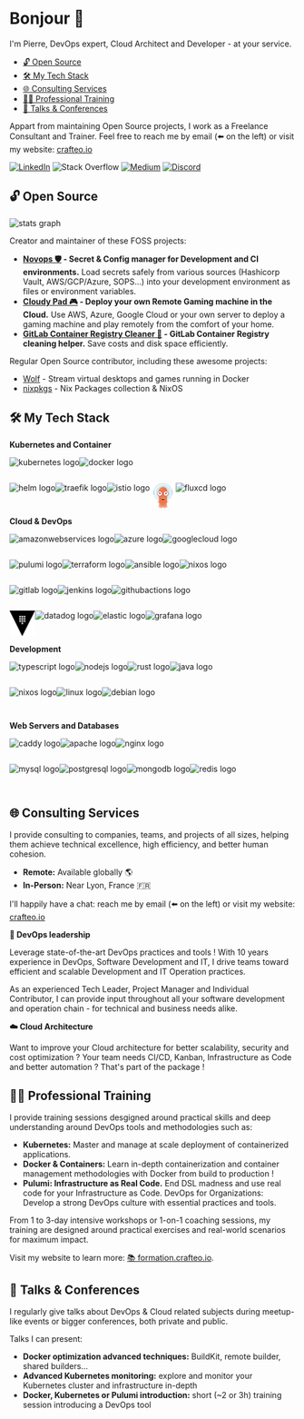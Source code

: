 # Bonjour 👋

I'm Pierre, DevOps expert, Cloud Architect and Developer - at your service. 

- [🔓 Open Source](#-open-source)
- [🛠️ My Tech Stack](#️-my-tech-stack)
- [🌐 Consulting Services](#-consulting-services)
- [🧑‍💻 Professional Training](#-professional-training)
- [️📅 Talks \& Conferences](#️-talks--conferences)

Appart from maintaining Open Source projects, I work as a Freelance Consultant and Trainer. Feel free to reach me by email (⬅️ on the left) or visit my website: [crafteo.io](https//crafteo.io)

[![LinkedIn](https://img.shields.io/badge/-LinkedIn-blue?style=flat&logo=Linkedin&logoColor=white)](https://www.linkedin.com/in/pierre-beucher/)
![Stack Overflow](https://img.shields.io/stackexchange/stackoverflow/r/5465973?color=orange&label=Stack%20Overflow&logo=stackoverflow&style=flat&cacheSeconds=86400)
[![Medium](https://img.shields.io/badge/-Medium-black?style=flat&logo=medium&logoColor=white)](https://medium.com/@pierre_49652)
[![Discord](https://img.shields.io/badge/-Discord-7289DA?style=flat&logo=discord&logoColor=white)](https://discordapp.com/users/1134762354756825149)


## 🔓 Open Source

<div align="left">
  <img src="https://github-readme-stats.vercel.app/api?username=PierreBeucher&hide_title=true&hide_rank=false&show_icons=true&include_all_commits=true&count_private=true&disable_animations=false&theme=dracula&locale=en&hide_border=true&order=1" height="150" alt="stats graph"  />
</div>

Creator and maintainer of these FOSS projects:

- **[Novops 🛡️](https://github.com/PierreBeucher/novops) - Secret & Config manager for Development and CI environments.** Load secrets safely from various sources (Hashicorp Vault, AWS/GCP/Azure, SOPS...) into your development environment as files or environment variables.
- **[Cloudy Pad 🎮](https://github.com/PierreBeucher/cloudypad) - Deploy your own Remote Gaming machine in the Cloud.** Use AWS, Azure, Google Cloud or your own server to deploy a gaming machine and play remotely from the comfort of your home. 
- **[GitLab Container Registry Cleaner 🧹](https://github.com/gitlab-container-registry-cleaner/gitlab-container-registry-cleaner) - GitLab Container Registry cleaning helper.** Save costs and disk space efficiently. 

Regular Open Source contributor, including these awesome projects:

- [Wolf](https://github.com/games-on-whales/wolf) - Stream virtual desktops and games running in Docker 
- [nixpkgs](https://github.com/NixOS/nixpkgs) - Nix Packages collection & NixOS

## 🛠️ My Tech Stack

<b>Kubernetes and Container</b>

<div style="display: flex;">
  
  <img src="https://skillicons.dev/icons?i=kubernetes" height="45" alt="kubernetes logo"/>
  <img src="https://cdn.simpleicons.org/docker/2496ED" height="45" alt="docker logo"/>

</div>

<div style="display: flex;">

  <img src="https://raw.githubusercontent.com/gilbarbara/logos/refs/heads/main/logos/helm.svg" height="45" alt="helm logo"/>
  <img src="https://upload.wikimedia.org/wikipedia/commons/1/1e/Traefik_Logo.svg" height="45" alt="traefik logo"/>
  <img src="https://cdn.simpleicons.org/istio/466BB0" height="45" alt="istio logo"/>
  <img src="https://raw.githubusercontent.com/devicons/devicon/refs/heads/master/icons/argocd/argocd-original.svg" height="45" alt="argocd logo"/>
  <img src="https://raw.githubusercontent.com/fluxcd/website/refs/heads/main/assets/icons/logo.svg" height="45" alt="fluxcd logo"/>

</div>

<b>Cloud &amp; DevOps</b>

<div style="display: flex;">

<img src="https://skillicons.dev/icons?i=aws" height="45" alt="amazonwebservices logo"/>
<img src="https://cdn.jsdelivr.net/gh/devicons/devicon/icons/azure/azure-original.svg" height="45" alt="azure logo"/>
<img src="https://skillicons.dev/icons?i=gcp" height="45" alt="googlecloud logo"/>

</div>

<div style="display: flex;">

<img src="https://www.pulumi.com/logos/brand/avatar-on-black.svg" height="45" alt="pulumi logo"/>
<img src="https://cdn.simpleicons.org/terraform/7B42BC" height="45" alt="terraform logo"/>
<img src="https://cdn.jsdelivr.net/gh/devicons/devicon/icons/ansible/ansible-original.svg" height="45" alt="ansible logo"/>
<img src="https://cdn.jsdelivr.net/gh/devicons/devicon/icons/nixos/nixos-original.svg" height="45" alt="nixos logo"/>

</div>

<div style="display: flex;">

<img src="https://cdn.jsdelivr.net/gh/devicons/devicon/icons/gitlab/gitlab-original.svg" height="45" alt="gitlab logo"/>
<img src="https://upload.wikimedia.org/wikipedia/commons/e/e9/Jenkins_logo.svg" height="45" alt="jenkins logo"/>
<img src="https://cdn.simpleicons.org/githubactions/2088FF" height="45" alt="githubactions logo"/>

</div>

<div style="display: flex;">

<img src="https://raw.githubusercontent.com/hashicorp/vault/refs/heads/main/ui/public/vault-logo.svg" height="45" alt="vault logo"/>
<img src="https://raw.githubusercontent.com/gilbarbara/logos/92bb74e98bca1ea1ad794442676ebc4e75038adc/logos/datadog-icon.svg" height="45" alt="datadog logo"/>
<img src="https://www.svgrepo.com/download/353688/elasticsearch.svg" height="45" alt="elastic logo"/>
<img src="https://upload.wikimedia.org/wikipedia/commons/3/3b/Grafana_icon.svg" height="45" alt="grafana logo"/>

</div>

<b>Development</b>

<div style="display: flex;">

<img src="https://cdn.jsdelivr.net/gh/devicons/devicon/icons/typescript/typescript-original.svg" height="45" alt="typescript logo"/>
<img src="https://cdn.jsdelivr.net/gh/devicons/devicon/icons/nodejs/nodejs-original.svg" height="45" alt="nodejs logo"/>
<img src="https://cdn.simpleicons.org/rust/000000" height="45" alt="rust logo"/>
<img src="https://cdn.jsdelivr.net/gh/devicons/devicon/icons/java/java-original.svg" height="45" alt="java logo"/>

</div>

<div style="display: flex;">

<img src="https://cdn.jsdelivr.net/gh/devicons/devicon/icons/nixos/nixos-original.svg" height="45" alt="nixos logo"/>
<img src="https://skillicons.dev/icons?i=linux" height="45" alt="linux logo"/>
<img src="https://cdn.simpleicons.org/debian/A81D33" height="45" alt="debian logo"/>
</div>

<b>Web Servers and Databases</b>



<div style="display: flex;">

<img src="https://cdn.simpleicons.org/caddy/1F88C0.svg" height="45" alt="caddy logo"/>
<img src="https://cdn.simpleicons.org/apache/D22128" height="45" alt="apache logo"/>
<img src="https://cdn.simpleicons.org/nginx/009639" height="45" alt="nginx logo"/>

</div>

<div style="display: flex;">

<img src="https://cdn.simpleicons.org/mysql/4479A1" height="45" alt="mysql logo"/>
<img src="https://cdn.simpleicons.org/postgresql/4169E1" height="45" alt="postgresql logo"/>
<img src="https://cdn.simpleicons.org/mongodb/47A248" height="45" alt="mongodb logo"/>
<img src="https://cdn.simpleicons.org/redis/DC382D" height="45" alt="redis logo"/>

</div>


## 🌐 Consulting Services

I provide consulting to companies, teams, and projects of all sizes, helping them achieve technical excellence, high efficiency, and better human cohesion.

- **Remote:** Available globally 🌎
- **In-Person:** Near Lyon, France 🇫🇷

I'll happily have a chat: reach me by email (⬅️ on the left) or visit my website: [crafteo.io](https//crafteo.io)

**🚀 DevOps leadership**

Leverage state-of-the-art DevOps practices and tools ! With 10 years experience in DevOps, Software Development and IT, I drive teams toward efficient and scalable Development and IT Operation practices. 

As an experienced Tech Leader, Project Manager and Individual Contributor, I can provide input throughout all your software development and operation chain - for technical and business needs alike. 

**☁️ Cloud Architecture**

Want to improve your Cloud architecture for better scalability, security and cost optimization ? Your team needs CI/CD, Kanban, Infrastructure as Code and better automation ? That's part of the package !

## 🧑‍💻 Professional Training

I provide training sessions desgigned around practical skills and deep understanding around DevOps tools and methodologies such as:

- **Kubernetes:** Master and manage at scale deployment of containerized applications.
- **Docker & Containers:** Learn in-depth containerization and container management methodologies with Docker from build to production !
- **Pulumi: Infrastructure as Real Code.** End DSL madness and use real code for your Infrastructure as Code. 
DevOps for Organizations: Develop a strong DevOps culture with essential practices and tools.

From 1 to 3-day intensive workshops or 1-on-1 coaching sessions, my training are designed around practical exercises and real-world scenarios for maximum impact.

Visit my website to learn more: [📚 formation.crafteo.io](https://formation.crafteo.io/). 

## ️📅 Talks & Conferences

I regularly give talks about DevOps & Cloud related subjects during meetup-like events or bigger conferences, both private and public. 

Talks I can present:

- **Docker optimization advanced techniques:** BuildKit, remote builder, shared builders...
- **Advanced Kubernetes monitoring:** explore and monitor your Kubernetes cluster and infrastructure in-depth
- **Docker, Kubernetes or Pulumi introduction:** short (~2 or 3h) training session introducing a DevOps tool 